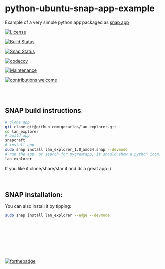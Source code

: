 # python-ubuntu-snap-app-example

Example of a very simple python app packaged as [snap app](https://snapcraft.io)

[![License](https://img.shields.io/badge/License-BSD%203--Clause-blue.svg)](https://opensource.org/licenses/BSD-3-Clause)   

[![Build Status](https://travis-ci.org/gocarlos/python-ubuntu-snap-app-example.svg?branch=master)](https://travis-ci.org/gocarlos/python-ubuntu-snap-app-example)      

[![Snap Status](https://build.snapcraft.io/badge/gocarlos/python-ubuntu-snap-app-example.svg)](https://build.snapcraft.io/user/gocarlos/python-ubuntu-snap-app-example)

[![codecov](https://codecov.io/gh/gocarlos/python-ubuntu-snap-app-example/branch/master/graph/badge.svg)](https://codecov.io/gh/gocarlos/python-ubuntu-snap-app-example)

[![Maintenance](https://img.shields.io/maintenance/yes/2017.svg)]()

[![contributions welcome](https://img.shields.io/badge/contributions-welcome-brightgreen.svg?style=flat)](https://github.com/gocarlos/python-ubuntu-snap-app-example/issues)



<br><br>
## SNAP build instructions:

```bash
# clone app
git clone git@github.com:gocarlos/lan_explorer.git
cd lan_explorer
# build app
snapcraft
# install app
sudo snap install lan_explorer_1.0_amd64.snap --devmode
# run the app, or search for mygreatapp, it should show a python icon.
lan_explorer
```

If you like it clone/share/star it and do a great app :)
<br><br><br>

## SNAP installation:
You can also install it by tipping:

```bash
sudo snap install lan_explorer --edge --devmode
```

<br>
<br>
<br>
<br>
<br>
<br>

[![forthebadge](http://forthebadge.com/images/badges/contains-cat-gifs.svg)](http://forthebadge.com)
